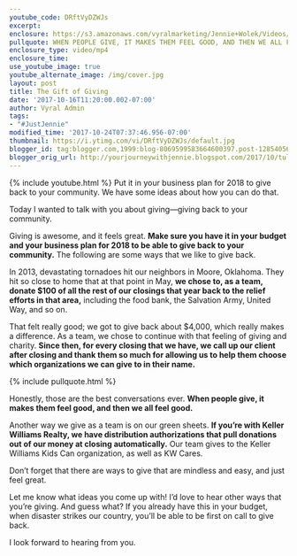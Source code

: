```yaml
---
youtube_code: DRftVyDZWJs
excerpt:
enclosure: https://s3.amazonaws.com/vyralmarketing/Jennie+Wolek/Videos/OCt/Tulsa+Real+Estate+Agent-+Giving+Back+Feels+Great+(1).mp4
pullquote: WHEN PEOPLE GIVE, IT MAKES THEM FEEL GOOD, AND THEN WE ALL FEEL GOOD.
enclosure_type: video/mp4
enclosure_time:
use_youtube_image: true
youtube_alternate_image: /img/cover.jpg
layout: post
title: The Gift of Giving
date: '2017-10-16T11:20:00.002-07:00'
author: Vyral Admin
tags:
- "#JustJennie"
modified_time: '2017-10-24T07:37:46.956-07:00'
thumbnail: https://i.ytimg.com/vi/DRftVyDZWJs/default.jpg
blogger_id: tag:blogger.com,1999:blog-8069599583664600397.post-1285405605607004207
blogger_orig_url: http://yourjourneywithjennie.blogspot.com/2017/10/tulsa-real-estate-agent-giving-back-feels-great.html
---
```

{% include youtube.html %}
Put it in your business plan for 2018 to give back to your community. We have some ideas about how you can do that.

Today I wanted to talk with you about giving—giving back to your community.

Giving is awesome, and it feels great. **Make sure you have it in your budget and your business plan for 2018 to be able to give back to your community.** The following are some ways that we like to give back.

In 2013, devastating tornadoes hit our neighbors in Moore, Oklahoma. They hit so close to home that at that point in May, **we chose to, as a team, donate $100 of all the rest of our closings that year back to the relief efforts in that area,** including the food bank, the Salvation Army, United Way, and so on.

That felt really good; we got to give back about $4,000, which really makes a difference. As a team, we chose to continue with that feeling of giving and charity. **Since then, for every closing that we have, we call up our client after closing and thank them so much for allowing us to help them choose which organizations we can give to in their name.**

{% include pullquote.html %}

Honestly, those are the best conversations ever. **When people give, it makes them feel good, and then we all feel good.**

Another way we give as a team is on our green sheets. **If you’re with Keller Williams Realty, we have distribution authorizations that pull donations out of our money at closing automatically.** Our team gives to the Keller Williams Kids Can organization, as well as KW Cares.

Don’t forget that there are ways to give that are mindless and easy, and just feel great.

Let me know what ideas you come up with! I’d love to hear other ways that you’re giving. And guess what? If you already have this in your budget, when disaster strikes our country, you’ll be able to be first on call to give back.

I look forward to hearing from you.
